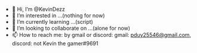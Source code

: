 - 👋 Hi, I’m @KevinDezz
- 👀 I’m interested in ...(nothing for now)
- 🌱 I’m currently learning ...(script)
- 💞️ I’m looking to collaborate on ...(alone for now)
- 📫 How to reach me: by gmail or discord: gmail: pduy25546@gmail.com, discord: not Kevin the gamer#9691

<!---
KevinDezz/KevinDezz is a ✨ special ✨ repository because its `README.md` (this file) appears on your GitHub profile.
You can click the Preview link to take a look at your changes.
--->
